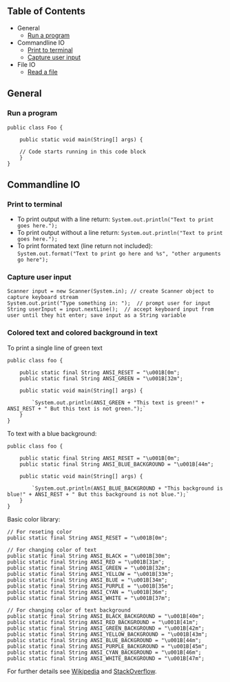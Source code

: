 ## Table of Contents
- General
  - [Run a program](#run-a-program)
- Commandline IO
  - [Print to terminal](#print-to-terminal)
  - [Capture user input](#capture-user-input)
- File IO
  - [Read a file](#read-a-file)

## General
### Run a program
```
public class Foo {

    public static void main(String[] args) {
    
    // Code starts running in this code block
    }
}
```

## Commandline IO
### Print to terminal
- To print output with a line return: `System.out.println("Text to print goes here.");`
- To print output without a line return: `System.out.println("Text to print goes here.");`
- To print formated text (line return not included): `System.out.format("Text to print go here and %s", "other arguments go here");`

### Capture user input
```
Scanner input = new Scanner(System.in); // create Scanner object to capture keyboard stream
System.out.print("Type something in: ");  // prompt user for input
String userInput = input.nextLine();  // accept keyboard input from user until they hit enter; save input as a String variable
```

### Colored text and colored background in text
To print a single line of green text
```
public class foo {

    public static final String ANSI_RESET = "\u001B[0m";
    public static final String ANSI_GREEN = "\u001B[32m";

    public static void main(String[] args) {
    
        `System.out.println(ANSI_GREEN + "This text is green!" + ANSI_REST + " But this text is not green.");`
    }
}
```

To text with a blue background:
```
public class foo {

    public static final String ANSI_RESET = "\u001B[0m";
    public static final String ANSI_BLUE_BACKGROUND = "\u001B[44m";

    public static void main(String[] args) {
    
        `System.out.println(ANSI_BLUE_BACKGROUND + "This background is blue!" + ANSI_REST + " But this background is not blue.");`
    }
}
```

Basic color library:
```
// For reseting color
public static final String ANSI_RESET = "\u001B[0m";
 
// For changing color of text
public static final String ANSI_BLACK = "\u001B[30m";
public static final String ANSI_RED = "\u001B[31m";
public static final String ANSI_GREEN = "\u001B[32m";
public static final String ANSI_YELLOW = "\u001B[33m";
public static final String ANSI_BLUE = "\u001B[34m";
public static final String ANSI_PURPLE = "\u001B[35m";
public static final String ANSI_CYAN = "\u001B[36m";
public static final String ANSI_WHITE = "\u001B[37m"; 

// For changing color of text background
public static final String ANSI_BLACK_BACKGROUND = "\u001B[40m";
public static final String ANSI_RED_BACKGROUND = "\u001B[41m";
public static final String ANSI_GREEN_BACKGROUND = "\u001B[42m";
public static final String ANSI_YELLOW_BACKGROUND = "\u001B[43m";
public static final String ANSI_BLUE_BACKGROUND = "\u001B[44m";
public static final String ANSI_PURPLE_BACKGROUND = "\u001B[45m";
public static final String ANSI_CYAN_BACKGROUND = "\u001B[46m";
public static final String ANSI_WHITE_BACKGROUND = "\u001B[47m";
```

For further details see [Wikipedia](https://en.wikipedia.org/wiki/ANSI_escape_code#Colors)
and [StackOverflow](https://stackoverflow.com/questions/5762491/how-to-print-color-in-console-using-system-out-println).
